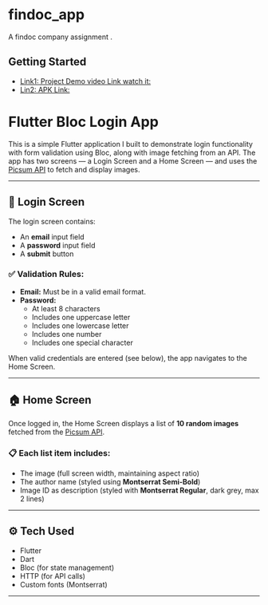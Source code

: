 # findoc_app

A findoc company assignment .

## Getting Started


- [Link1: Project Demo video Link watch it:](https://drive.google.com/file/d/16INOuFnELh_KcWw1EuzE1cumobkY1mmh/view?usp=drive_link)
- [Lin2: APK Link:](https://drive.google.com/file/d/1OVIK_LWXWSMLvlY8987p-pgDxNsXF-Ij/view?usp=drive_link)

# Flutter Bloc Login App

This is a simple Flutter application I built to demonstrate login functionality with form validation using Bloc, along with image fetching from an API. The app has two screens — a Login Screen and a Home Screen — and uses the [Picsum API](https://picsum.photos) to fetch and display images.

---

## 🔐 Login Screen

The login screen contains:
- An **email** input field
- A **password** input field
- A **submit** button

### ✅ Validation Rules:
- **Email:** Must be in a valid email format.
- **Password:** 
  - At least 8 characters
  - Includes one uppercase letter
  - Includes one lowercase letter
  - Includes one number
  - Includes one special character

When valid credentials are entered (see below), the app navigates to the Home Screen.

---

## 🏠 Home Screen

Once logged in, the Home Screen displays a list of **10 random images** fetched from the [Picsum API](https://picsum.photos/v2/list).

### 📋 Each list item includes:
- The image (full screen width, maintaining aspect ratio)
- The author name (styled using **Montserrat Semi-Bold**)
- Image ID as description (styled with **Montserrat Regular**, dark grey, max 2 lines)

---

## ⚙️ Tech Used

- Flutter
- Dart
- Bloc (for state management)
- HTTP (for API calls)
- Custom fonts (Montserrat)

---





